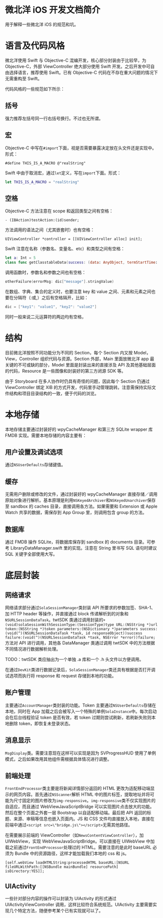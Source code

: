 # 微北洋 iOS 开发文档简介

用于解释一些微北洋 iOS 的规范和坑。

# 语言及代码风格

微北洋使用 Swift 与 Objective-C 混编开发，核心部分封装由于比较早，为 Objective-C，外部 ViewController 绝大部分使用 Swift 开发。之后开发中可自由选择语言，推荐使用 Swift。已有 Objective-C 代码在不存在重大问题的情况下无需重构至 Swift。

代码风格的一些规范如下所示：

## 括号

强力推荐左括号同一行右括号换行。不过也无所谓。

## 宏

Objective-C 中写在`#import`下面，视是否需要暴露决定放在头文件还是实现中。形式：

```objc
#define THIS_IS_A_MACRO @"realString"
```

Swift 中由于取消宏，通过`let`定义，写在`import`下面。形式：

```swift
let THIS_IS_A_MACRO = "realString"
```

## 空格

Objective-C 方法注意在 scope 和返回类型之间有空格：

```objc
- (IBAction)testAction:(id)sender;
```

方法调用的语法之间（尤其嵌套时）也有空格：

```objc
UIViewController *controller = [[UIViewController alloc] init];
```

Swift 注意在名称（参数名、变量名、etc）和类型之间有空格：

```swift
let a: Int = 5
class func getClasstableData(success: (data: AnyObject, termStartTime: Int) -> (), notBinded: () -> (), otherFailure: (errorMsg: String) -> ())
```

调用函数时，参数名和参数之间也有空格：

```swift
otherFailure(errorMsg: dic["message"].stringValue)
```

在数组、字典、集合的定义时，也要注意 key 和 value 之间、元素和元素之间也要在分隔符（:或,）之后有空格隔开，比如：

```swift
dic = ["key1": "value1", "key2": "value2"]
```

同时一般来说二元运算符的两边均有空格，

# 结构

目前微北洋按照不同功能分为不同的 Section，每个 Section 内又按 Model，View，Controller 组织代码与资源。Section 外部，Main 里面放微北洋 app 最关键的不可或缺的部分，Model 里面是封装出来的直接涉及 API 及其他基础层面的代码，Resource 是一些图像和封装好的第三方闭源 SDK 等。

由于 Storyboard 在多人协作时仍具有奇怪的问题，因此每个 Section 仍通过 ViewController 绑定 XIB 的方式开发，代码里手动管理跳转。注意需保持实际文件结构和项目目录结构的一致，便于代码的浏览。

# 本地存储

本地存储主要通过封装好的 wpyCacheManager 和第三方 SQLite wrapper 库 FMDB 实现。需要本地存储的内容主要有：

## 用户设置及调试选项

通过`NSUserDefaults`存储键值。

## 缓存

无需用户删除或修改的文件，通过封装好的 wpyCacheManager 直接存储／调用原始对象进行解析。基本原理是利用`NSKeyedArchiver`和`NSKeyedUnarchiver`保存至 sandbox 的 caches 目录，直接调用各方法。如果需要和 Extension 或 Apple Watch 共享的数据，需保存到 App Group 里，则调用包含 group 的方法。

## 数据库

通过 FMDB 操作 SQLite，将数据库保存到 sandbox 的 documents 目录。可参考 LibraryDataManager.swift 里的实现。注意在 String 里书写 SQL 语句时建议 SQL 关键字全部使用大写。

# 底层封装

## 网络请求

网络请求部分通过`SolaSessionManager`类封装 API 所要求的参数加签、SHA-1、加 HTTP header 等操作，并直接通过 block 传递解析到的对象和`NSURLSessionDataTask`。twtSDK 类通过调用封装的`+ (void)solaSessionWithSessionType:(SessionType)type URL:(NSString *)url token:(NSString *)token parameters:(NSDictionary *)parameters success:(void(^)(NSURLSessionDataTask *task, id responseObject))success failure:(void(^)(NSURLSessionDataTask *task, NSError *error))failure;`方法对 API 进行调用，其他各 DataManager 类通过调用 twtSDK 中的方法根据不同情况进行数据解析处理。

TODO：twtSDK 类应抽出为一个单独 .a 库和一个 .h 头文件以方便调用。

在通过`DevKit`类进行数据记录后，`SolaSessionManager`类还具有根据是否打开调试选项而执行将 response 和 request 存储到本地的功能。

## 账户管理

主要通过`AccountManager`类封装的功能。Token 主要通过`NSUserDefaults`存储在本地，同时在 App 加载之后会被写入一个特殊的单例`SolaInstance`中。每次启动会在后台线程验证 token 是否有效，若 token 过期则尝试刷新，若刷新失败则本地删除 token，即恢复未登录状态。

## 消息显示

`MsgDisplay`类。需要注意现在这样可以实现是因为 SVProgressHUD 使用了单例模式，之后如果改用其他组件需根据具体情况进行调整。

## 前端处理

`FrontEndProcessor`类主要是将新闻详情部分返回的 HTML 更改为适配移动端显示的网页内容。首先通过`NSScanner`解析 HTML 中的图片标签，提取地址并将可能为尺寸固定的图片修改为`img-responsive`。`img-responsive`类不仅实现图片的自适应，而且通过 WebViewJavaScriptBridge 可以实现图片点击放大的功能。然后在整个页面之外套一层 Bootstrap 以自适配移动端。最后把 API 返回的标题、来源、审稿等信息也嵌入页面内。JS 和 CSS 文件均直接放入本地，直接在前端中通过`<script src=\"bridge.js\"></script>`无需其他路径。

在需要展示前端的 ViewController（如`NewsContentViewController`），加 UIWebView，实现 WebViewJavaScriptBridge。可以直接在 UIWebView 中加载之前通过`FrontEndProcessor`处理过的 HTML。需要注意的是此时 baseURL 必须为 Bundle 中的资源路径，这样才能加载我们本地的 css 和 js。

```objc
[self.webView loadHTMLString:processedHTML baseURL:[NSURL fileURLWithPath:[[NSBundle mainBundle] resourcePath] isDirectory:YES]];
```

## UIActivity

一些针对部分内容的操作可以封装为 UIActivity 的形式通过 UIActivityViewController 调用，这样比较符合系统规范。UIActivity 主要需要实现几个特定方法，随便参考某个已有实现就可以了。
